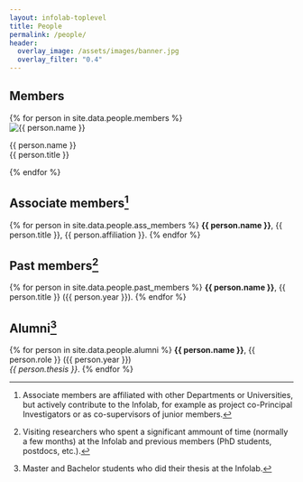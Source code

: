 ```yaml
---
layout: infolab-toplevel
title: People
permalink: /people/
header:
  overlay_image: /assets/images/banner.jpg
  overlay_filter: "0.4"
---
```


## Members

<div class="profiles"> 
{% for person in site.data.people.members %}
<div class="profile">
  <img class="profilepic" src="{{ person.pic }}" alt="{{ person.name }}">
  <div class="profiletext">
  <p>{{ person.name }} <br/> {{ person.title }}</p>
  </div>
</div>
{% endfor %}
<div class="stop"/>
</div>


## Associate members[^1]

[^1]: Associate members are affiliated with other Departments or Universities, but actively contribute to the Infolab, for example as project co-Principal Investigators or as co-supervisors of junior members. 

{% for person in site.data.people.ass_members %}
**{{ person.name }}**, {{ person.title }}, {{ person.affiliation }}.
{% endfor %}

## Past members[^2]

[^2]: Visiting researchers who spent a significant ammount of time (normally a few months) at the Infolab and previous members (PhD students, postdocs, etc.).

{% for person in site.data.people.past_members %}
**{{ person.name }}**, {{ person.title }} ({{ person.year }}).
{% endfor %}

## Alumni[^3]

[^3]: Master and Bachelor students who did their thesis at the Infolab.

{% for person in site.data.people.alumni %}
**{{ person.name }}**, {{ person.role }} ({{ person.year }})<br/>
*{{ person.thesis }}*.
{% endfor %}
